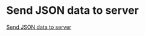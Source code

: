 # Send JSON data to server
[Send JSON data to server](https://aiwithcloud.com/2022/09/19/send_json_data_to_server/)